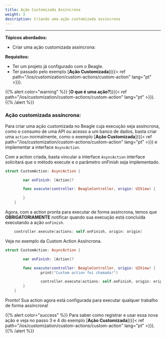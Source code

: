 ```yaml
---
title: Ação Customizada Assíncrona
weight: 3
description: Criando uma ação customizada assíncrona
---
```


---

**Tópicos abordados:**
- Criar uma ação customizada assíncrona:

 
**Requisitos:**
 - Ter um projeto já configurado com o Beagle.
 - Ter passado pelo exemplo [**Ação Customizada**]({{< ref path="/ios/customization/custom-actions/custom-action" lang="pt" >}}).

{{% alert color="warning" %}}
[**O que é uma ação?**]({{< ref path="/ios/customization/custom-actions/custom-action" lang="pt" >}}).
{{% /alert %}}

### Ação customizada assíncrona:

Para criar uma ação customizada no Beagle cuja execução seja assíncrona, como o consumo de uma API ou acesso a um banco de dados, basta criar uma `action` normalmente, como o exemplo [**Ação Customizada**]({{< ref path="/ios/customization/custom-actions/custom-action" lang="pt" >}}) e implementar a interface `AsyncAction`.

Com a action criada, basta vincular a interface `AsyncAction` interface solicitará que o método execute e o parâmetro onFinish seja implementado.

```swift
struct CustomAction: AsyncAction {

        var onFinish: [Action]?

        func execute(controller: BeagleController, origin: UIView) {

        }
    }
```

Agora, com a action pronta para executar de forma assíncrona, temos que **OBRIGATORIAMENTE** notificar quando sua execução está concluída executando a ação `onFinish`.

```swift
    controller.execute(actions: self.onFinish, origin: origin)
```

Veja no exemplo da Custom Action Assíncrona.

```swift
struct CustomAction: AsyncAction {

        var onFinish: [Action]?

        func execute(controller: BeagleController, origin: UIView) {
                print("Custom action foi chamada!")

                controller.execute(actions: self.onFinish, origin: origin)
        }
    }
```

Pronto! Sua action agora está configurada para executar qualquer trabalho de forma assíncrona!

{{% alert color="success" %}}
Para saber como registrar e usar essa nova ação e veja no passo 3 e 4 do exemplo [**Ação Customizada**]({{< ref path="/ios/customization/custom-actions/custom-action" lang="pt" >}}).
{{% /alert %}}
